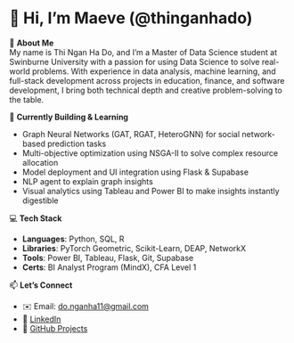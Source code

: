 # 👋 Hi, I’m Maeve (@thinganhado)

👀 **About Me**  
My name is Thi Ngan Ha Do, and I’m a Master of Data Science student at Swinburne University with a passion for using Data Science to solve real-world problems. With experience in data analysis, machine learning, and full-stack development across projects in education, finance, and software development, I bring both technical depth and creative problem-solving to the table. 

🌱 **Currently Building & Learning**
- Graph Neural Networks (GAT, RGAT, HeteroGNN) for social network-based prediction tasks  
- Multi-objective optimization using NSGA-II to solve complex resource allocation  
- Model deployment and UI integration using Flask & Supabase  
- NLP agent to explain graph insights
- Visual analytics using Tableau and Power BI to make insights instantly digestible  

💻 **Tech Stack**
- **Languages**: Python, SQL, R  
- **Libraries**: PyTorch Geometric, Scikit-Learn, DEAP, NetworkX  
- **Tools**: Power BI, Tableau, Flask, Git, Supabase  
- **Certs**: BI Analyst Program (MindX), CFA Level 1

📫 **Let’s Connect**  
- ✉️ Email: do.nganha11@gmail.com  
- 💼 [LinkedIn](https://www.linkedin.com/in/donganha11/)  
- 🧠 [GitHub Projects](https://github.com/thinganhado)
